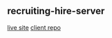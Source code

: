 ## recruiting-hire-server

[live site](https://recruiting-hire.web.app/)
[client repo](https://github.com/mdsaharshital/Recruiting-Hire-client)
